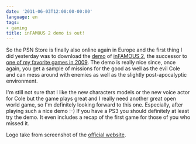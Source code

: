 ```yaml
---
date: '2011-06-03T12:00:00-00:00'
language: en
tags:
- gaming
title: inFAMOUS 2 demo is out!
---
```



<img class="left" src="/media/2011/logo.jpg" alt="" />So the PSN Store is finally also
online again in Europe and the first thing I did yesterday was to download the
[demo](http://blog.us.playstation.com/2011/06/01/infamous-2-demo-out-now-midnight-sales-and-mlg-event/)
of [inFAMOUS 2](http://www.infamousthegame.com/en_US/infamous2.html), the
successor to [one of my favorite games in
2009](http://zerokspot.com/weblog/2009/06/07/infamous-review/). The demo is
really nice since, once again, you get a sample of missions for the good as
well as the evil Cole and can mess around with enemies as well as the slightly
post-apocalyptic environment.

I'm still not sure that I like the new characters models or the new voice
actor for Cole but the game plays great and I really need another great open
world game, so I'm definitely looking forward to this one. Especially, after
playing such a nice demo :-) If you have a PS3 you should definitely at least
try the demo. It even includes a recap of the first game for those of you who
missed it.

<p class="fineprint">Logo take from screenshot of the <a href="http://www.infamousthegame.com/en_US/infamous2/the-game.html">official website</a>.</p>
